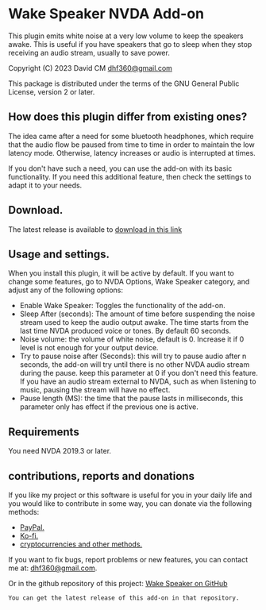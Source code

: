 # Wake Speaker NVDA Add-on #

This plugin emits white noise at a very low volume to keep the speakers awake. This is useful if you have speakers that go to sleep when they stop receiving an audio stream, usually to save power.

Copyright (C) 2023 David CM <dhf360@gmail.com>

This package is distributed under the terms of the GNU General Public License, version 2 or later.

## How does this plugin differ from existing ones?

The idea came after a need for some bluetooth headphones, which require that the audio flow be paused from time to time in order to maintain the low latency mode. Otherwise, latency increases or audio is interrupted at times.

If you don't have such a need, you can use the add-on with its basic functionality. If you need this additional feature, then check the settings to adapt it to your needs.

## Download.
 The latest release is available to [download in this link](https://davidacm.github.io/getlatest/gh/davidacm/WakeSpeaker)

## Usage and settings.

When you install this plugin, it will be active by default. If you want to change some features, go to NVDA Options, Wake Speaker category, and adjust any of the following options:

* Enable Wake Speaker: Toggles the functionality of the add-on.
* Sleep After (seconds): The amount of time before suspending the noise stream used to keep the audio output awake. The time starts from the last time NVDA produced voice or tones. By default 60 seconds.
* Noise volume: the volume of white noise, default is 0. Increase it if 0 level is not enough for your output device.
* Try to pause noise after (Seconds): this will try to pause audio after n seconds, the add-on will try until there is no other NVDA audio stream during the pause. keep this parameter at 0 if you don't need this feature. If you have an audio stream external to NVDA, such as when listening to music, pausing the stream will have no effect.
* Pause length (MS): the time that the pause lasts in milliseconds, this parameter only has effect if the previous one is active.

## Requirements
  You need NVDA 2019.3 or later.

## contributions, reports and donations

If you like my project or this software is useful for you in your daily life and you would like to contribute in some way, you can donate via the following methods:

* [PayPal.](https://paypal.me/davicm)
* [Ko-fi.](https://ko-fi.com/davidacm)
* [cryptocurrencies and other methods.](https://davidacm.github.io/donations/)

If you want to fix bugs, report problems or new features, you can contact me at: <dhf360@gmail.com>.

  Or in the github repository of this project:
  [Wake Speaker on GitHub](https://github.com/davidacm/WakeSpeaker)

    You can get the latest release of this add-on in that repository.

